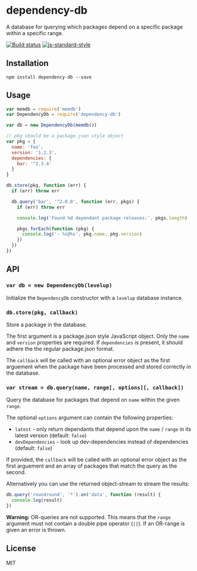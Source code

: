 # dependency-db

A database for querying which packages depend on a specific package
within a specific range.

[![Build status](https://travis-ci.org/watson/dependency-db.svg?branch=master)](https://travis-ci.org/watson/dependency-db)
[![js-standard-style](https://img.shields.io/badge/code%20style-standard-brightgreen.svg?style=flat)](https://github.com/feross/standard)

## Installation

```
npm install dependency-db --save
```

## Usage

```js
var memdb = require('memdb')
var DependencyDb = require('dependency-db')

var db = new DependencyDb(memdb())

// pkg should be a package.json style object
var pkg = {
  name: 'foo',
  version: '1.2.3',
  dependencies: {
    bar: '^2.3.4'
  }
}

db.store(pkg, function (err) {
  if (err) throw err

  db.query('bar', '^2.0.0', function (err, pkgs) {
    if (err) throw err

    console.log('Found %d dependant package releases:', pkgs.length)

    pkgs.forEach(function (pkg) {
      console.log('- %s@%s', pkg.name, pkg.version)
    })
  })
})
```

## API

### `var db = new DependencyDb(levelup)`

Initialize the `DependencyDb` constructor with a `levelup` database
instance.

### `db.store(pkg, callback)`

Store a package in the database.

The first argument is a package.json style JavaScript object. Only
the `name` and `version` properties are required. If `dependencies` is
present, it should adhere the the regular package.json format.

The `callback` will be called with an optional error object as the first
arguement when the package have been processed and stored correctly in
the database.

### `var stream = db.query(name, range[, options][, callback])`

Query the database for packages that depend on `name` within the given
`range`.

The optional `options` argument can contain the following properties:

- `latest` - only return dependants that depend upon the `name` /
  `range` in its latest version (default: `false`)
- `devDependencies` - look up dev-dependencies instead of dependencies
  (default: `false`)

If provided, the `callback` will be called with an optional error object
as the first arguement and an array of packages that match the query as
the second.

Alternatively you can use the returned object-stream to stream the
results:

```js
db.query('roundround', '*').on('data', function (result) {
  console.log(result)
})
```

**Warning:** OR-queries are not supported. This means that the `range`
argument must not contain a double pipe operator (`||`). If an OR-range
is given an error is thrown.

## License

MIT
